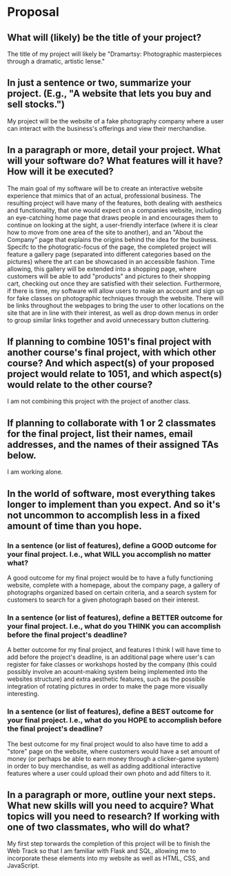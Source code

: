 # Proposal

## What will (likely) be the title of your project?

The title of my project will likely be "Dramartsy: Photographic masterpieces through a dramatic, artistic lense."

## In just a sentence or two, summarize your project. (E.g., "A website that lets you buy and sell stocks.")

My project will be the website of a fake photography company where a user can interact with the business's offerings and view their merchandise.

## In a paragraph or more, detail your project. What will your software do? What features will it have? How will it be executed?

The main goal of my software will be to create an interactive website experience that mimics that of an actual, professional business. The resulting project will have many of the features, both dealing with aestheics and functionality, that one would expect on a companies website, including an eye-catching home page that draws people in and encourages them to continue on looking at the sight, a user-friendly interface (where it is clear how to move from one area of the site to another), and an "About the Company" page that explains the origins behind the idea for the business. Specifc to the photogratic-focus of the page, the completed project will feature a gallery page (separated into different categories based on the pictures) where the art can be showcased in an accessible fashion. Time allowing, this gallery will be extended into a shopping page, where customers will be able to add "products" and pictures to their shopping cart, checking out once they are satisfied with their selection. Furthermore, if there is time, my software will allow users to make an account and sign up for fake classes on photographic techniques through the website. There will be links throughout the webpages to bring the user to other locations on the site that are in line with their interest, as well as drop down menus in order to group similar links together and avoid unnecessary button cluttering.


## If planning to combine 1051's final project with another course's final project, with which other course? And which aspect(s) of your proposed project would relate to 1051, and which aspect(s) would relate to the other course?

I am not combining this project with the project of another class.

## If planning to collaborate with 1 or 2 classmates for the final project, list their names, email addresses, and the names of their assigned TAs below.

I am working alone.

## In the world of software, most everything takes longer to implement than you expect. And so it's not uncommon to accomplish less in a fixed amount of time than you hope.

### In a sentence (or list of features), define a GOOD outcome for your final project. I.e., what WILL you accomplish no matter what?

A good outcome for my final project would be to have a fully functioning website, complete with a homepage, about the company page, a gallery of photographs organized based on certain criteria, and a search system for customers to search for a given photograph based on their interest.

### In a sentence (or list of features), define a BETTER outcome for your final project. I.e., what do you THINK you can accomplish before the final project's deadline?

A better outcome for my final project, and features I think I will have time to add before the project's deadline, is an additional page where user's can register for fake classes or workshops hosted by the company (this could possibly involve an acount-making system being implemented into the websites structure) and extra aesthetic features, such as the possible integration of rotating pictures in order to make the page more visually interesting.

### In a sentence (or list of features), define a BEST outcome for your final project. I.e., what do you HOPE to accomplish before the final project's deadline?

The best outcome for my final project would to also have time to add a "store" page on the website, where customers would have a set amount of money (or perhaps be able to earn money through a clicker-game system) in order to buy merchandise, as well as adding additional interactive features where a user could upload their own photo and add filters to it.

## In a paragraph or more, outline your next steps. What new skills will you need to acquire? What topics will you need to research? If working with one of two classmates, who will do what?

My first step torwards the completion of this project will be to finish the Web Track so that I am familiar with Flask and SQL, allowing me to incorporate these elements into my website as well as HTML, CSS, and JavaScript. 
